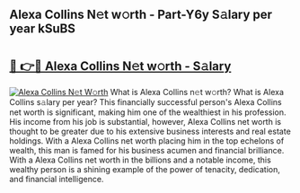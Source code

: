 ## Alexa Collins N𝚎t w𝚘rth - Part-Y6y S𝚊lary per year kSuBS

# <h2><a href="http://gc0fk7.nevu.top/?p=Alexa+Collins">🔗 👉🔴 Alexa Collins N𝚎t w𝚘rth - S𝚊lary</a></h2>

[![Alexa Collins N𝚎t W𝚘rth](https://i.imgur.com/Oavwk0R.jpeg)](http://gc0fk7.nevu.top/?p=Alexa+Collins)
What is Alexa Collins n𝚎t w𝚘rth? What is Alexa Collins s𝚊lary per year?
This financially successful person's Alexa Collins net worth is significant, making him one of the wealthiest in his profession. His income from his job is substantial, however, Alexa Collins net worth is thought to be greater due to his extensive business interests and real estate holdings. With a Alexa Collins net worth placing him in the top echelons of wealth, this man is famed for his business acumen and financial brilliance. With a Alexa Collins net worth in the billions and a notable income, this wealthy person is a shining example of the power of tenacity, dedication, and financial intelligence.
